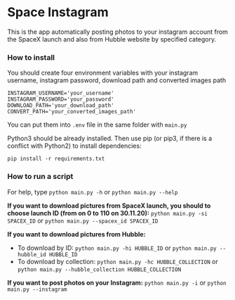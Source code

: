 # Space Instagram
 This is the app automatically posting photos to your instagram account from the SpaceX launch and also from Hubble website by specified category.

### How to install

You should create four environment variables with your instagram username, instagram password, download path and converted images path
```
INSTAGRAM_USERNAME='your_username'
INSTAGRAM_PASSWORD='your_password'
DOWNLOAD_PATH='your_download_path'
CONVERT_PATH='your_converted_images_path'
```

You can put them into `.env` file in the same folder with `main.py`

Python3 should be already installed. Then use pip (or pip3, if there is a conflict with Python2) to install dependencies:
```
pip install -r requirements.txt
```

### How to run a script

For help, type `python main.py -h` or `python main.py --help`

__If you want to download pictures from SpaceX launch, you should to choose launch ID (from on 0 to 110 on 30.11.20):__
`python main.py -si SPACEX_ID` or `python main.py --spacex_id SPACEX_ID`

__If you want to download pictures from Hubble:__
- To download by ID: `python main.py -hi HUBBLE_ID` or `python main.py --hubble_id HUBBLE_ID`
- To download by collection: `python main.py -hc HUBBLE_COLLECTION` or `python main.py --hubble_collection HUBBLE_COLLECTION`

__If you want to post photos on your Instagram:__
`python main.py -i` or `python main.py --instagram`

